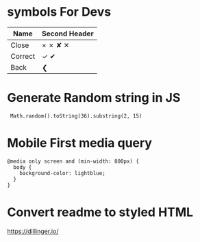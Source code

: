 # symbols For Devs

Name  | Second Header
------------- | -------------
Close  | × ✗ ✘ ✕
Correct  | ✓ ✔ 
Back | ❮


# Generate Random string in JS

```
 Math.random().toString(36).substring(2, 15)

```
# Mobile First media query

```
@media only screen and (min-width: 800px) {
  body {
    background-color: lightblue;
  }
}

```

# Convert readme to styled HTML
https://dillinger.io/
